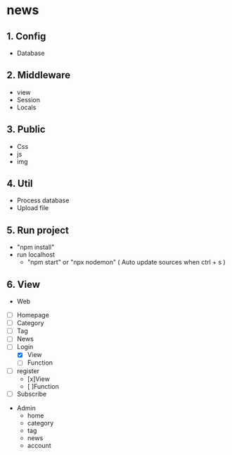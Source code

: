 # news
## 1. Config
 - Database
## 2. Middleware
  - view
  - Session
  - Locals
## 3. Public
  - Css
  - js
  - img
## 4. Util
  - Process database
  - Upload file 
## 5. Run project
  - "npm install"
  - run localhost
    + "npm start" or "npx nodemon" ( Auto update sources when ctrl + s )
## 6. View
  + Web
  - [ ] Homepage
  - [ ] Category
  - [ ] Tag
  - [ ] News
  - [ ] Login
     - [x] View
     - [ ] Function
  - [ ] register
     - [x]View
     - [ ]Function
  - [ ] Subscribe
  + Admin
    + home
    + category
    + tag
    + news
    + account
